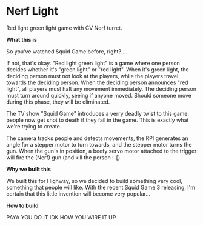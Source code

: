 # Nerf Light

Red light green light game with CV Nerf turret.


**What this is**

So you've watched Squid Game before, right?....

If not, that's okay. "Red light green light" is a game where one person decides whether it's "green light" or "red light". When it's green light, the deciding person must not look at the players, while the players travel towards the deciding person. When the deciding person announces "red light", all players must halt any movement immediately. The deciding person must turn around quickly, seeing if anyone moved. Should someone move during this phase, they will be eliminated.

The TV show "Squid Game" introduces a verry deadly twist to this game: people now get shot to death if they fail in the game. This is exactly what we're trying to create. 

The camera tracks people and detects movements, the RPI generates an angle for a stepper motor to turn towards, and the stepper motor turns the gun. When the gun's in position, a beefy servo motor attached to the trigger will fire the (Nerf) gun (and kill the person :-[)

**Why we built this**

We built this for Highway, so we decided to build something very cool, something that people will like. With the recent Squid Game 3 releasing, I'm certain that this little invention will become very popular...

**How to build**

PAYA YOU DO IT IDK HOW YOU WIRE IT UP

